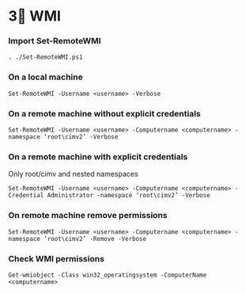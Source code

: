 # 3⃣ WMI

### **Import** Set-RemoteWMI

```
. ./Set-RemoteWMI.ps1
```

### **On a local machine**

```
Set-RemoteWMI -Username <username> -Verbose
```

### **On a remote machine without explicit credentials**

```
Set-RemoteWMI -Username <username> -Computername <computername> -namespace ‘root\cimv2’ -Verbose
```

### **On a remote machine with explicit credentials**

Only root/cimv and nested namespaces

```
Set-RemoteWMI -Username <username> -Computername <computername> -Credential Administrator -namespace ‘root\cimv2’ -Verbose
```

### **On remote machine remove permissions**

```
Set-RemoteWMI -Username <username> -Computername <computername> -namespace ‘root\cimv2’ -Remove -Verbose
```

### **Check WMI permissions**

```
Get-wmiobject -Class win32_operatingsystem -ComputerName <computername>
```
